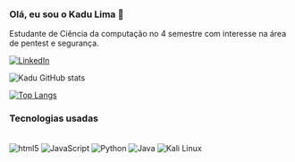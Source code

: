 ### Olá, eu sou o Kadu Lima 👋
Estudante de Ciência da computação no 4 semestre com interesse na área de pentest e segurança.

[![LinkedIn](https://img.shields.io/badge/LinkedIn-0077B5?style=for-the-badge&logo=linkedin&logoColor=white)](https://www.linkedin.com/in/carlos-eduardo-goncalves-lima-0ab4b21b6/)

![Kadu GitHub stats](https://github-readme-stats.vercel.app/api?username=KaduLm&show_icons=true&theme=tokyonight)


[![Top Langs](https://github-readme-stats.vercel.app/api/top-langs/?username=KaduLm&layout=donut&theme=dark)](https://github.com/KaduLm/github-readme-stats)


### Tecnologias usadas

 <div style="display: inline-block"><br />
        <img align="center" alt="html5"
            src="https://img.shields.io/badge/HTML-239120?style=for-the-badge&logo=html5&logoColor=white" />
        <img align="center" alt="JavaScript"
            src="https://img.shields.io/badge/JavaScript-F7DF1E?style=for-the-badge&logo=javascript&logoColor=black" />
        <img align="center" alt="Python"
            src="https://img.shields.io/badge/Python-3776AB?style=for-the-badge&logo=python&logoColor=white" />
        <img align="center" alt="Java"
            src="https://img.shields.io/badge/Java-ED8B00?style=for-the-badge&logo=openjdk&logoColor=white" />
        <img align="center" alt="Kali Linux"
            src="https://img.shields.io/badge/Kali_Linux-557C94?style=for-the-badge&logo=kali-linux&logoColor=white" />
    </div>


